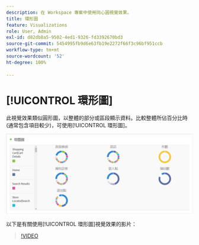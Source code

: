 ```yaml
---
description: 在 Workspace 專案中使用同心圓視覺效果。
title: 環形圖
feature: Visualizations
role: User, Admin
exl-id: d82db8a5-9502-4ed1-9326-fd3392670bd3
source-git-commit: 5454995fb9d6e63fb19e2272f66f3c96bf951ccb
workflow-type: tm+mt
source-wordcount: '52'
ht-degree: 100%

---
```


# [!UICONTROL 環形圖]

此視覺效果類似圓形圖，以整體的部分或區段顯示資料。比較整體所佔百分比時 (通常包含項目較少)，可使用[!UICONTROL 環形圖]。

![](assets/donut.png)

以下是有關使用[!UICONTROL 環形圖]視覺效果的影片：

>[!VIDEO](https://video.tv.adobe.com/v/334309/?quality=12)
